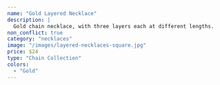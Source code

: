 ```yaml
---
name: "Gold Layered Necklace"
description: |
  Gold chain necklace, with three layers each at different lengths.
non_conflict: true
category: "necklaces"
image: "/images/layered-necklaces-square.jpg"
price: $24
type: "Chain Collection"
colors:
  - "Gold"
---
```

